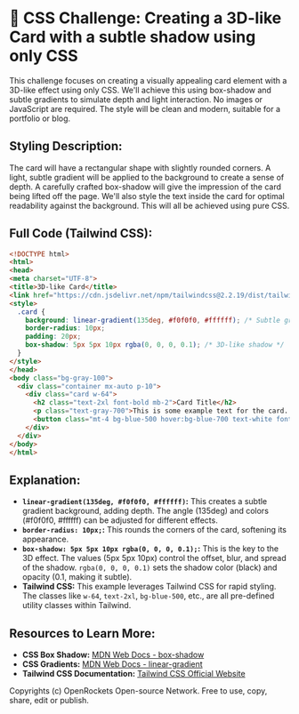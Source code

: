 # 🐞 CSS Challenge:  Creating a 3D-like Card with a subtle shadow using only CSS


This challenge focuses on creating a visually appealing card element with a 3D-like effect using only CSS.  We'll achieve this using box-shadow and subtle gradients to simulate depth and light interaction. No images or JavaScript are required.  The style will be clean and modern, suitable for a portfolio or blog.

## Styling Description:

The card will have a rectangular shape with slightly rounded corners.  A light, subtle gradient will be applied to the background to create a sense of depth.  A carefully crafted box-shadow will give the impression of the card being lifted off the page.  We'll also style the text inside the card for optimal readability against the background.  This will all be achieved using pure CSS.


## Full Code (Tailwind CSS):

```html
<!DOCTYPE html>
<html>
<head>
<meta charset="UTF-8">
<title>3D-like Card</title>
<link href="https://cdn.jsdelivr.net/npm/tailwindcss@2.2.19/dist/tailwind.min.css" rel="stylesheet">
<style>
  .card {
    background: linear-gradient(135deg, #f0f0f0, #ffffff); /* Subtle gradient */
    border-radius: 10px;
    padding: 20px;
    box-shadow: 5px 5px 10px rgba(0, 0, 0, 0.1); /* 3D-like shadow */
  }
</style>
</head>
<body class="bg-gray-100">
  <div class="container mx-auto p-10">
    <div class="card w-64">
      <h2 class="text-2xl font-bold mb-2">Card Title</h2>
      <p class="text-gray-700">This is some example text for the card.  You can add more content here as needed.</p>
      <button class="mt-4 bg-blue-500 hover:bg-blue-700 text-white font-bold py-2 px-4 rounded">Learn More</button>
    </div>
  </div>
</body>
</html>

```

## Explanation:

* **`linear-gradient(135deg, #f0f0f0, #ffffff)`:** This creates a subtle gradient background, adding depth. The angle (135deg) and colors (#f0f0f0, #ffffff) can be adjusted for different effects.
* **`border-radius: 10px;`:** This rounds the corners of the card, softening its appearance.
* **`box-shadow: 5px 5px 10px rgba(0, 0, 0, 0.1);`:**  This is the key to the 3D effect. The values (5px 5px 10px) control the offset, blur, and spread of the shadow.  `rgba(0, 0, 0, 0.1)` sets the shadow color (black) and opacity (0.1, making it subtle).
* **Tailwind CSS:** This example leverages Tailwind CSS for rapid styling.  The classes like `w-64`, `text-2xl`, `bg-blue-500`, etc., are all pre-defined utility classes within Tailwind.


## Resources to Learn More:

* **CSS Box Shadow:** [MDN Web Docs - box-shadow](https://developer.mozilla.org/en-US/docs/Web/CSS/box-shadow)
* **CSS Gradients:** [MDN Web Docs - linear-gradient](https://developer.mozilla.org/en-US/docs/Web/CSS/linear-gradient)
* **Tailwind CSS Documentation:** [Tailwind CSS Official Website](https://tailwindcss.com/docs)


Copyrights (c) OpenRockets Open-source Network. Free to use, copy, share, edit or publish.

